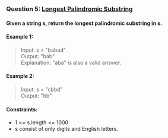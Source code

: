 ﻿### Question 5: [Longest Palindromic Substring](https://leetcode-cn.com/problems/longest-palindromic-substring)
#### Given a string s, return the longest palindromic substring in s.

#### Example 1: 
> Input: s = "babad"  
> Output: "bab"  
> Explanation: "aba" is also a valid answer.  

#### Example 2:
> Input: s = "cbbd"  
> Output: "bb"  

#### Constraints:
* 1 <= s.length <= 1000
* s consist of only digits and English letters.